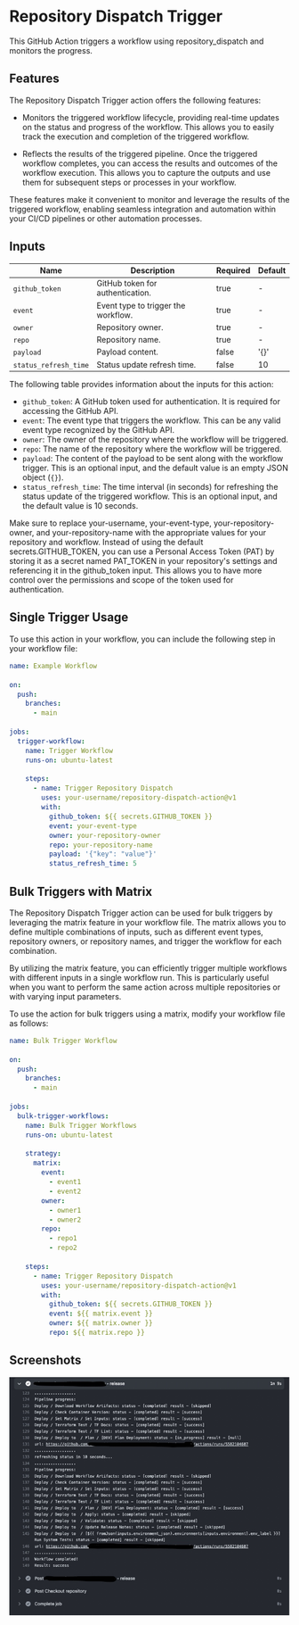 # Repository Dispatch Trigger

This GitHub Action triggers a workflow using repository_dispatch and monitors the progress. 

## Features

The Repository Dispatch Trigger action offers the following features:

- Monitors the triggered workflow lifecycle, providing real-time updates on the status and progress of the workflow. This allows you to easily track the execution and completion of the triggered workflow.

- Reflects the results of the triggered pipeline. Once the triggered workflow completes, you can access the results and outcomes of the workflow execution. This allows you to capture the outputs and use them for subsequent steps or processes in your workflow.

These features make it convenient to monitor and leverage the results of the triggered workflow, enabling seamless integration and automation within your CI/CD pipelines or other automation processes.

## Inputs

| Name                | Description                         | Required | Default |
|---------------------|-------------------------------------|----------|---------|
| `github_token`      | GitHub token for authentication.    | true     | -       |
| `event`             | Event type to trigger the workflow. | true     | -       |
| `owner`             | Repository owner.                   | true     | -       |
| `repo`              | Repository name.                    | true     | -       |
| `payload`           | Payload content.                    | false    | '{}'    |
| `status_refresh_time` | Status update refresh time.        | false    | 10      |

The following table provides information about the inputs for this action:

- `github_token`: A GitHub token used for authentication. It is required for accessing the GitHub API.
- `event`: The event type that triggers the workflow. This can be any valid event type recognized by the GitHub API.
- `owner`: The owner of the repository where the workflow will be triggered.
- `repo`: The name of the repository where the workflow will be triggered.
- `payload`: The content of the payload to be sent along with the workflow trigger. This is an optional input, and the default value is an empty JSON object (`{}`).
- `status_refresh_time`: The time interval (in seconds) for refreshing the status update of the triggered workflow. This is an optional input, and the default value is 10 seconds.

Make sure to replace your-username, your-event-type, your-repository-owner, and your-repository-name with the appropriate values for your repository and workflow. Instead of using the default secrets.GITHUB_TOKEN, you can use a Personal Access Token (PAT) by storing it as a secret named PAT_TOKEN in your repository's settings and referencing it in the github_token input. This allows you to have more control over the permissions and scope of the token used for authentication.

## Single Trigger Usage

To use this action in your workflow, you can include the following step in your workflow file:

```yaml
name: Example Workflow

on:
  push:
    branches:
      - main

jobs:
  trigger-workflow:
    name: Trigger Workflow
    runs-on: ubuntu-latest

    steps:
      - name: Trigger Repository Dispatch
        uses: your-username/repository-dispatch-action@v1
        with:
          github_token: ${{ secrets.GITHUB_TOKEN }}
          event: your-event-type
          owner: your-repository-owner
          repo: your-repository-name
          payload: '{"key": "value"}'
          status_refresh_time: 5
```

## Bulk Triggers with Matrix

The Repository Dispatch Trigger action can be used for bulk triggers by leveraging the matrix feature in your workflow file. The matrix allows you to define multiple combinations of inputs, such as different event types, repository owners, or repository names, and trigger the workflow for each combination.

By utilizing the matrix feature, you can efficiently trigger multiple workflows with different inputs in a single workflow run. This is particularly useful when you want to perform the same action across multiple repositories or with varying input parameters.

To use the action for bulk triggers using a matrix, modify your workflow file as follows:

```yaml
name: Bulk Trigger Workflow

on:
  push:
    branches:
      - main

jobs:
  bulk-trigger-workflows:
    name: Bulk Trigger Workflows
    runs-on: ubuntu-latest

    strategy:
      matrix:
        event:
          - event1
          - event2
        owner:
          - owner1
          - owner2
        repo:
          - repo1
          - repo2

    steps:
      - name: Trigger Repository Dispatch
        uses: your-username/repository-dispatch-action@v1
        with:
          github_token: ${{ secrets.GITHUB_TOKEN }}
          event: ${{ matrix.event }}
          owner: ${{ matrix.owner }}
          repo: ${{ matrix.repo }}
```

## Screenshots
![Example - Successful run](./screenshots/B89D7BEE-E943-44A5-BE4D-70F7BC1D9648.jpeg)
